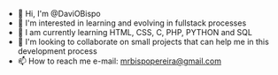 - 👋 Hi, I'm @DaviOBispo
- 👀 I'm interested in learning and evolving in fullstack processes
- 🌱 I am currently learning HTML, CSS, C, PHP, PYTHON and SQL
- 💞️ I'm looking to collaborate on small projects that can help me in this development process
- 📫 How to reach me e-mail: mrbispopereira@gmail.com
